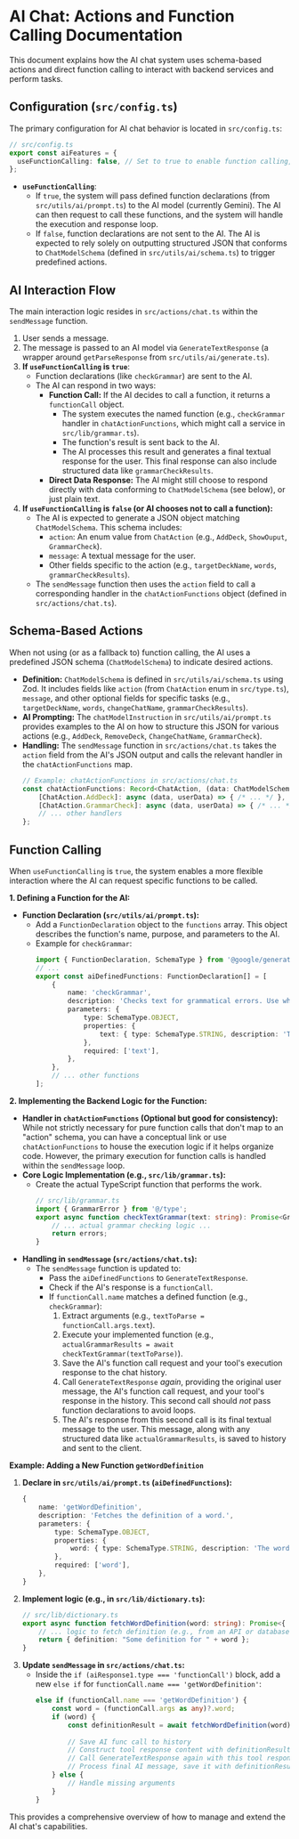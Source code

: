 # AI Chat: Actions and Function Calling Documentation

This document explains how the AI chat system uses schema-based actions and direct function calling to interact with backend services and perform tasks.

## Configuration (`src/config.ts`)

The primary configuration for AI chat behavior is located in `src/config.ts`:

```typescript
// src/config.ts
export const aiFeatures = {
  useFunctionCalling: false, // Set to true to enable function calling, false for schema-based output
};
```

-   **`useFunctionCalling`**:
    -   If `true`, the system will pass defined function declarations (from `src/utils/ai/prompt.ts`) to the AI model (currently Gemini). The AI can then request to call these functions, and the system will handle the execution and response loop.
    -   If `false`, function declarations are not sent to the AI. The AI is expected to rely solely on outputting structured JSON that conforms to `ChatModelSchema` (defined in `src/utils/ai/schema.ts`) to trigger predefined actions.

## AI Interaction Flow

The main interaction logic resides in `src/actions/chat.ts` within the `sendMessage` function.

1.  User sends a message.
2.  The message is passed to an AI model via `GenerateTextResponse` (a wrapper around `getParseResponse` from `src/utils/ai/generate.ts`).
3.  **If `useFunctionCalling` is `true`**:
    *   Function declarations (like `checkGrammar`) are sent to the AI.
    *   The AI can respond in two ways:
        *   **Function Call:** If the AI decides to call a function, it returns a `functionCall` object.
            *   The system executes the named function (e.g., `checkGrammar` handler in `chatActionFunctions`, which might call a service in `src/lib/grammar.ts`).
            *   The function's result is sent back to the AI.
            *   The AI processes this result and generates a final textual response for the user. This final response can also include structured data like `grammarCheckResults`.
        *   **Direct Data Response:** The AI might still choose to respond directly with data conforming to `ChatModelSchema` (see below), or just plain text.
4.  **If `useFunctionCalling` is `false` (or AI chooses not to call a function):**
    *   The AI is expected to generate a JSON object matching `ChatModelSchema`. This schema includes:
        *   `action`: An enum value from `ChatAction` (e.g., `AddDeck`, `ShowOuput`, `GrammarCheck`).
        *   `message`: A textual message for the user.
        *   Other fields specific to the action (e.g., `targetDeckName`, `words`, `grammarCheckResults`).
    *   The `sendMessage` function then uses the `action` field to call a corresponding handler in the `chatActionFunctions` object (defined in `src/actions/chat.ts`).

## Schema-Based Actions

When not using (or as a fallback to) function calling, the AI uses a predefined JSON schema (`ChatModelSchema`) to indicate desired actions.

-   **Definition:** `ChatModelSchema` is defined in `src/utils/ai/schema.ts` using Zod. It includes fields like `action` (from `ChatAction` enum in `src/type.ts`), `message`, and other optional fields for specific tasks (e.g., `targetDeckName`, `words`, `changeChatName`, `grammarCheckResults`).
-   **AI Prompting:** The `chatModelInstruction` in `src/utils/ai/prompt.ts` provides examples to the AI on how to structure this JSON for various actions (e.g., `AddDeck`, `RemoveDeck`, `ChangeChatName`, `GrammarCheck`).
-   **Handling:** The `sendMessage` function in `src/actions/chat.ts` takes the `action` field from the AI's JSON output and calls the relevant handler in the `chatActionFunctions` map.
    ```typescript
    // Example: chatActionFunctions in src/actions/chat.ts
    const chatActionFunctions: Record<ChatAction, (data: ChatModelSchema, userData?: Session) => Promise<void | { error: string }> | void> = {
        [ChatAction.AddDeck]: async (data, userData) => { /* ... */ },
        [ChatAction.GrammarCheck]: async (data, userData) => { /* ... */ },
        // ... other handlers
    };
    ```

## Function Calling

When `useFunctionCalling` is `true`, the system enables a more flexible interaction where the AI can request specific functions to be called.

**1. Defining a Function for the AI:**
   - **Function Declaration (`src/utils/ai/prompt.ts`):**
     - Add a `FunctionDeclaration` object to the `functions` array. This object describes the function's name, purpose, and parameters to the AI.
     - Example for `checkGrammar`:
       ```typescript
       import { FunctionDeclaration, SchemaType } from '@google/generative-ai';
       // ...
       export const aiDefinedFunctions: FunctionDeclaration[] = [
           {
               name: 'checkGrammar',
               description: 'Checks text for grammatical errors. Use when user asks for a grammar check or errors are identified.',
               parameters: {
                   type: SchemaType.OBJECT,
                   properties: {
                       text: { type: SchemaType.STRING, description: 'The text to check.' },
                   },
                   required: ['text'],
               },
           },
           // ... other functions
       ];
       ```

**2. Implementing the Backend Logic for the Function:**
   - **Handler in `chatActionFunctions` (Optional but good for consistency):** While not strictly necessary for pure function calls that don't map to an "action" schema, you can have a conceptual link or use `chatActionFunctions` to house the execution logic if it helps organize code. However, the primary execution for function calls is handled within the `sendMessage` loop.
   - **Core Logic Implementation (e.g., `src/lib/grammar.ts`):**
     - Create the actual TypeScript function that performs the work.
       ```typescript
       // src/lib/grammar.ts
       import { GrammarError } from '@/type';
       export async function checkTextGrammar(text: string): Promise<GrammarError[]> {
           // ... actual grammar checking logic ...
           return errors;
       }
       ```
   - **Handling in `sendMessage` (`src/actions/chat.ts`):**
     - The `sendMessage` function is updated to:
       - Pass the `aiDefinedFunctions` to `GenerateTextResponse`.
       - Check if the AI's response is a `functionCall`.
       - If `functionCall.name` matches a defined function (e.g., `checkGrammar`):
         1.  Extract arguments (e.g., `textToParse = functionCall.args.text`).
         2.  Execute your implemented function (e.g., `actualGrammarResults = await checkTextGrammar(textToParse)`).
         3.  Save the AI's function call request and your tool's execution response to the chat history.
         4.  Call `GenerateTextResponse` *again*, providing the original user message, the AI's function call request, and your tool's response in the history. This second call should *not* pass function declarations to avoid loops.
         5.  The AI's response from this second call is its final textual message to the user. This message, along with any structured data like `actualGrammarResults`, is saved to history and sent to the client.

**Example: Adding a New Function `getWordDefinition`**

1.  **Declare in `src/utils/ai/prompt.ts` (`aiDefinedFunctions`):**
    ```typescript
    {
        name: 'getWordDefinition',
        description: 'Fetches the definition of a word.',
        parameters: {
            type: SchemaType.OBJECT,
            properties: {
                word: { type: SchemaType.STRING, description: 'The word to define.' },
            },
            required: ['word'],
        },
    }
    ```
2.  **Implement logic (e.g., in `src/lib/dictionary.ts`):**
    ```typescript
    // src/lib/dictionary.ts
    export async function fetchWordDefinition(word: string): Promise<{ definition: string, example?: string }> {
        // ... logic to fetch definition (e.g., from an API or database) ...
        return { definition: "Some definition for " + word };
    }
    ```
3.  **Update `sendMessage` in `src/actions/chat.ts`:**
    -   Inside the `if (aiResponse1.type === 'functionCall')` block, add a new `else if` for `functionCall.name === 'getWordDefinition'`:
        ```typescript
        else if (functionCall.name === 'getWordDefinition') {
            const word = (functionCall.args as any)?.word;
            if (word) {
                const definitionResult = await fetchWordDefinition(word); // From src/lib/dictionary.ts
                
                // Save AI func call to history
                // Construct tool response content with definitionResult
                // Call GenerateTextResponse again with this tool response
                // Process final AI message, save it with definitionResult (if appropriate), return to client
            } else {
                // Handle missing arguments
            }
        }
        ```

This provides a comprehensive overview of how to manage and extend the AI chat's capabilities.
